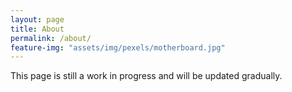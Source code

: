 ```yaml
---
layout: page
title: About
permalink: /about/
feature-img: "assets/img/pexels/motherboard.jpg"
---
```


This page is still a work in progress and will be updated gradually.
